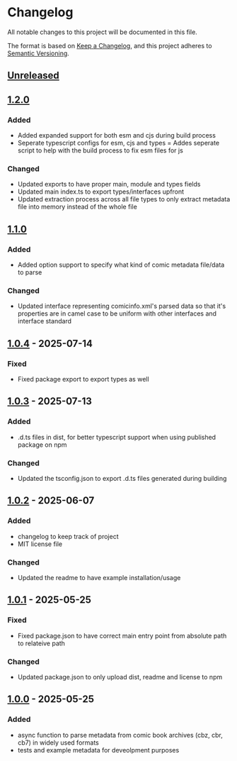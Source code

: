 # Changelog

All notable changes to this project will be documented in this file.

The format is based on [Keep a Changelog](https://keepachangelog.com/en/1.1.0/),
and this project adheres to [Semantic Versioning](https://semver.org/spec/v2.0.0.html).

## [Unreleased]

## [1.2.0]

### Added
- Added expanded support for both esm and cjs during build process
- Seperate typescript configs for esm, cjs and types
= Addes seperate script to help with the build process to fix esm files for js

### Changed
- Updated exports to have proper main, module and types fields
- Updated main index.ts to export types/interfaces upfront
- Updated extraction process across all file types to only extract metadata file into memory instead of the whole file

## [1.1.0]

### Added
- Added option support to specify what kind of comic metadata file/data to parse

### Changed
- Updated interface representing comicinfo.xml's parsed data so that it's properties are in camel case to be uniform with other interfaces and interface standard

## [1.0.4] - 2025-07-14

### Fixed

- Fixed package export to export types as well

## [1.0.3] - 2025-07-13

### Added

- .d.ts files in dist, for better typescript support when using published package on npm

### Changed

- Updated the tsconfig.json to export .d.ts files generated during building

## [1.0.2] - 2025-06-07

### Added

- changelog to keep track of project
- MIT license file

### Changed

- Updated the readme to have example installation/usage


## [1.0.1] - 2025-05-25

### Fixed

- Fixed package.json to have correct main entry point from absolute path to relateive path

### Changed

- Updated package.json to only upload dist, readme and license to npm

## [1.0.0] - 2025-05-25

### Added

- async function to parse metadata from comic book archives (cbz, cbr, cb7) in widely used formats
- tests and example metadata for deveolpment purposes

[unreleased]: https://github.com/AlexNYC25/comic-metadata-tool/compare/v1.2.0...HEAD
[1.2.0]: https://github.com/AlexNYC25/comic-metadata-tool/compare/v1.1.0...v1.2.0
[1.1.0]: https://github.com/AlexNYC25/comic-metadata-tool/compare/v1.0.4...v1.1.0
[1.0.4]: https://github.com/AlexNYC25/comic-metadata-tool/compare/v1.0.3...v1.0.4
[1.0.3]: https://github.com/AlexNYC25/comic-metadata-tool/compare/v1.0.2...v1.0.3
[1.0.2]: https://github.com/AlexNYC25/comic-metadata-tool/compare/v1.0.1...v1.0.2
[1.0.1]: https://github.com/AlexNYC25/comic-metadata-tool/compare/v1.0.0...v1.0.1
[1.0.0]: https://github.com/AlexNYC25/comic-metadata-tool/releases/tag/v1.0.0